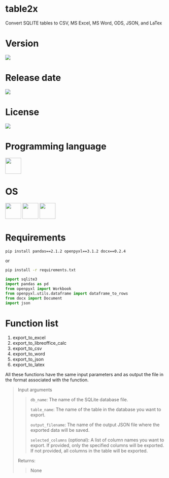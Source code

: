 # table2x

Convert SQLITE tables to CSV, MS Excel, MS Word, ODS, JSON, and LaTex

# Version

![](https://img.shields.io/badge/Version%3A-1.0-success)

# Release date

![](https://img.shields.io/badge/Release%20date-Mar%2C%2014%2C%202023-9cf)

# License

![](https://img.shields.io/github/license/Ileriayo/markdown-badges?style=for-the-badge)

# Programming language

<img src="https://img.icons8.com/?size=512&id=13441&format=png" width="50"/>

# OS

<img src="https://img.icons8.com/?size=512&id=17842&format=png" width="50"/> <img src="https://img.icons8.com/?size=512&id=122959&format=png" width="50"/> <img src="https://img.icons8.com/?size=512&id=108792&format=png" width="50"/>

# Requirements

```bash
pip install pandas==2.1.2 openpyxl==3.1.2 docx==0.2.4
```

or

```bash
pip install -r requirements.txt
```

```python
import sqlite3
import pandas as pd
from openpyxl import Workbook
from openpyxl.utils.dataframe import dataframe_to_rows
from docx import Document
import json
```

# Function list

1. export_to_excel
2. export_to_libreoffice_calc
3. export_to_csv
4. export_to_word
5. export_to_json
6. export_to_latex

All these functions have the same input parameters and as output the file in the format associated with the function.


> Input arguments
>
>> `db_name`: The name of the SQLite database file.
>> 
>> `table_name`: The name of the table in the database you want to export.
>> 
>> `output_filename`: The name of the output JSON file where the exported data will be saved.
>> 
>> `selected_columns` (optional): A list of column names you want to export. If provided, only the specified columns will be exported. If not provided, all columns in the table will be exported.
>
> Returns:
> 
>> None
>>
